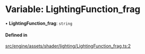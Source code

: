 # Variable: LightingFunction\_frag

• **LightingFunction\_frag**: `string`

#### Defined in

[src/engine/assets/shader/lighting/LightingFunction_frag.ts:2](https://github.com/Orillusion/orillusion/blob/main/src/engine/assets/shader/lighting/LightingFunction_frag.ts#L2)
